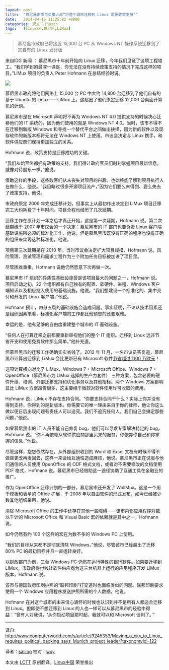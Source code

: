 ```yaml
---
layout: post
title:	"慕尼黑市项目负责人称“将整个城市迁移到 Linux 需要政策支持”"
date:	2014-04-16 11:25:02 +0800 
categories:	观点 linuxcn 
tags:	[linuxcn,慕尼黑,LiMux]
---
```




> 
> 慕尼黑市政府已将接近 15,000 台 PC 从 Windows NT 操作系统迁移到了其自有的 Linux 发行版
> 
> 
> 


来自IDG 新闻 ： 慕尼黑市十年前开始向 Linux 迁移，今年我们见证了这项工程竣工。“我们学到的最深一课是，你无法在没有持续政策支持的情况下完成这样的项目。”LiMux 项目的负责人 Peter Hofmann 在总结经验时说。


![](/Asserts/Images//attachment/album/201404/16/112504ih23zh45it88ufi3.png)


慕尼黑市政府将他们网络上 15,000 台 PC 中大约 14,800 台迁移到了他们自有的基于 Ubuntu 的 Linux——LiMux 上。这超出了他们原定迁移 12,000 台桌面计算机的计划。


慕尼黑市是在 Microsoft 声明将不再为 Windows NT 4.0 提供支持的时候决心迁移他们的 IT 系统的，因为他们使用的就是 Windows NT 4.0。当时，该市不得不在迁移到新版 Windows 和寻找一个替代平台之间做出抉择，因为新的软件以及现存软件的新版本都将无法在 Windows NT 上使用。市议会决定与 Linux 携手，和软件供应商们保持更加独立的关系。


Hofmann 说，政策支持是迁移成功的关键。


“我们从始至终都拥有政策的支持。我们得让政府官员们时刻掌握项目最新信息，就像对待股东一样。”他说。


借助这样的手段，这些政客们从未丧失对项目的兴趣，也始终能了解到项目执行人在做什么，他说。“我目睹过很多开源项目流产，”因为它们要么未得到、要么失去了政策支持，他说。


市政府原定 2009 年完成迁移计划，但事实上从最初作出决定到 LiMux 项目迁移完工大约耗费了十年时间。项目全程也经历了几次延期。


迁移工作在原计划一年之后才真正开始，这是第一次延期，Hofmann 说。第二次延期缘于 2007 年市议会的一个决定：慕尼黑市的 IT 部门也要负责 Linux 客户端基础设施所必须的标准化工作，他说。但是慕尼黑市既没有正确的程序也没有正确的组织来实现这种标准化，他说。


项目第三次延期是在 2010 年，当时市议会决定扩大项目规模，Hofmann 说。风险管理、测试管理和需求工程作为三个附加任务目标被加进了项目里。


尽管困难重重，Hofmann 说他仍然愿意下次再做一次。


慕尼黑市 IT 组织的异质性基础设施曾是该项目最大的问题之一，Hofmann 说。项目启动之初，22 个组织都有自己独有的配置、软硬件、进程、Windows 客户端知识以及相应投入使用的基础设施，他说。“我们想建设一个标准化的、集中交付和开发的 Linux 客户端，”他说。


Hofmann 预计，四分五裂的基础设施会造成问题。事实证明，不论从技术因素还是组织因素来看，标准化客户端的工作都比他预想的还要艰难。


幸运的是，他有足够的自由度重建整个城市的 IT 基础设施。


“任何人在打算迁移之前都要重新审视他们的整个 IT 组织。迁移到 Linux 远非节省开支和使用免费软件那么简单。”他补充道。


但慕尼黑市的迁移工作确确实实省钱了。2012 年 11 月，一名市议员答复道，慕尼黑市计算出迁移到 LiMux 会比更新已有 Microsoft 软件[节省超过 1100 万欧元](http://www.itworld.com/operating-systems/321474/switching-linux-saves-munich-over-11-million)！


这项计算横向对比了 LiMux、Windows 7 + Microsoft Office、Windows 7 + OpenOffice（慕尼黑市为 LiMux 选择的生产力套件） 三种方案，包含必要的硬件升级、培训、外部迁移支持和优化事务以及其他指标。两个 Windows 方案都明显比 LiMux 方案昂贵很多，这主要缘于微软对软件使用许可收取的费用。


Hofmann 说，LiMux 不存在支持合同。“你要支持合同干什么？实际上你并没有得到支持，你得到的是新版本。你需要它的唯一理由来自于你的律师，他让你这么做以便日后出现问题有责任人可以追究。我们不追究任何人，我们自己会搞定那些问题，”他说。


如果慕尼黑市的 IT 人员不能自己修复 bug，他们可以寻求专家解决特定的 bug，Hofmann 说。“你不再依赖从软件供应商那里买来的服务，你依靠你自己和你掌握的信息，”他说。


尽管这样，抱怨依然存在。从外部组织收到的 Word 和 Excel 文档有时候不得不做些更改再发回去，这样一来会给互通性造成麻烦，他说。慕尼黑市正在说服与他们通信的人员使用 OpenOffice 的 ODF 格式文档，或者对不需要修改的文档使用 PDF 格式，Hofmann 说。慕尼黑市已经借助这一途径协助了互通工具在金融业的推广。


作为 OpenOffice 迁移计划的一部分，慕尼黑市还开发了 WollMux。这是一个用于模板和表单的 Office 扩展，于 2008 年以自由软件的形式发布，如今已经被少数其他组织采用，他说。


清除 Microsoft Office 的工作中还存在其他一些障碍——该市内部应用程序对数以千计的 Microsoft Office 和 Visual Basic 宏的依赖就是其中之一，Hofmann 说。


如今仍然有约 100 个这样的宏在为数不多的 Windows PC 上使用。


“我们的目标从来都不是彻底清除 Windows，”他说，尽管该市已经超出了迁移 80% PC 的最初目标并且一直运转良好。


以财政部门为例，三台 Windows PC 仍然在运行特殊的银行软件。如果要迁移到 LiMux，市政府得付钱让软件供应商为这三台机器上运行的应用程序开发 LiMux 版本，Hofmann 说。


该市与德国政府印刷护照的“联邦印刷”打交道时也面临类似的问题。联邦印刷要求使用一个 Windows 应用程序发送护照所需的个人数据，他说。


Hofmann 在对这个城市的未来信心满怀的时候也认识到并不是所有人都适合迁移到 Linux。但即使不想迁移到 Linux 的人也一样可以从慕尼黑市的经验中得益：“曾有人对我说，‘从你启动项目那时起，我就可以和 Microsoft 谈判了。’”




---


译自: <http://www.computerworld.com/s/article/9245353/Moving_a_city_to_Linux_requires_political_backing_says_Munich_project_leader?taxonomyId=122>


译者：[sailing](https://github.com/blueabysm) 校对：[wxy](https://github.com/wxy)


本文由 [LCTT](https://github.com/LCTT/TranslateProject) 原创翻译，[Linux中国](http://linux.cn/) 荣誉推出
